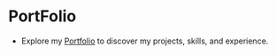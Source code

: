 # PortFolio
- Explore my [Portfolio](https://your-portfolio-link.com) to discover my projects, skills, and experience.
